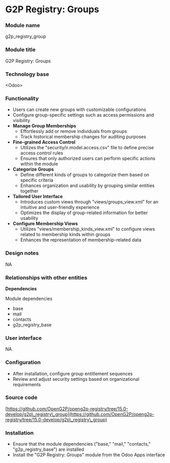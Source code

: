 # G2P Registry: Groups

### Module name

g2p\_registry\_group

### Module title

G2P Registry: Groups

### Technology base

\<Odoo>

### Functionality

* Users can create new groups with customizable configurations
* Configure group-specific settings such as access permissions and visibility
* **Manage Group Memberships**
  * Effortlessly add or remove individuals from groups
  * Track historical membership changes for auditing purposes
* **Fine-grained Access Control**
  * Utilizes the "security/ir.model.access.csv" file to define precise access control rules
  * Ensures that only authorized users can perform specific actions within the module
* **Categorize Groups**
  * Define different kinds of groups to categorize them based on specific criteria
  * Enhances organization and usability by grouping similar entities together
* **Tailored User Interface**
  * Introduces custom views through "views/groups\_view.xml" for an intuitive and user-friendly experience
  * Optimizes the display of group-related information for better usability
* **Configure Membership Views**
  * Utilizes "views/membership\_kinds\_view.xml" to configure views related to membership kinds within groups
  * Enhances the representation of membership-related data

### Design notes

NA

### Relationships with other entities

**Dependencies**

Module dependencies&#x20;

* base
* mail
* contacts
* g2p\_registry\_base

### User interface

NA

### Configuration

* After installation, configure group entitlement sequences
* Review and adjust security settings based on organizational requirements

### Source code

[https://github.com/OpenG2P/openg2p-registry/tree/15.0-develop/g2p\_registry\_group](https://github.com/OpenG2P/openg2p-registry/tree/15.0-develop/g2p\_registry\_group)

### Installation

* Ensure that the module dependencies ("base," "mail," "contacts," "g2p\_registry\_base") are installed
* Install the "G2P Registry: Groups" module from the Odoo Apps interface
